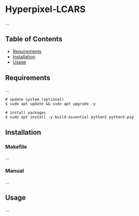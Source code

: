 # Hyperpixel-LCARS

...

## Table of Contents

- [Requirements](#Requirements)
- [Installation](#Installation)
- [Usage](#Usage)

## Requirements

...

```shell
# update system (optional)
$ sudo apt update && sudo apt upgrade -y

# install packages
$ sudo apt install -y build-essential python3 python3-pip
```

## Installation

### Makefile

...

### Manual

...

## Usage

...
